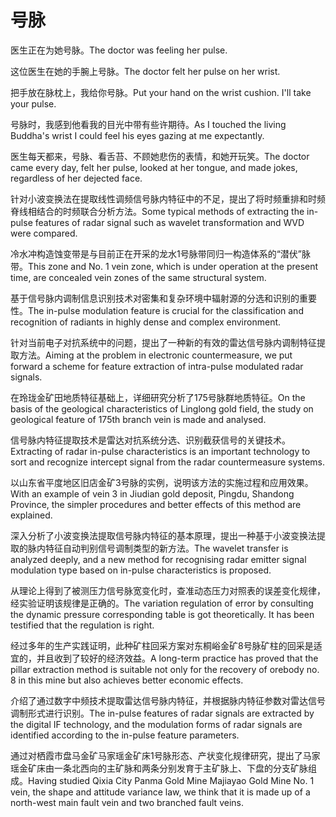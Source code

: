 # 号脉

<p><span class="chinese">医生正在为她号脉。</span><span class="english">The doctor was feeling her pulse.</span></p>

<p><span class="chinese">这位医生在她的手腕上号脉。</span><span class="english">The doctor felt her pulse on her wrist.</span></p>

<p><span class="chinese">把手放在脉枕上，我给你号脉。</span><span class="english">Put your hand on the wrist cushion. I'll take your pulse.</span></p>

<p><span class="chinese">号脉时，我感到他看我的目光中带有些许期待。</span><span class="english">As I touched the living Buddha's wrist I could feel his eyes gazing at me expectantly.</span></p>

<p><span class="chinese">医生每天都来，号脉、看舌苔、不顾她悲伤的表情，和她开玩笑。</span><span class="english">The doctor came every day, felt her pulse, looked at her tongue, and made jokes, regardless of her dejected face.</span></p>

<p><span class="chinese">针对小波变换法在提取线性调频信号脉内特征中的不足，提出了将时频重排和时频脊线相结合的时频联合分析方法。</span><span class="english">Some typical methods of extracting the in-pulse features of radar signal such as wavelet transformation and WVD were compared.</span></p>

<p><span class="chinese">冷水冲构造蚀变带是与目前正在开采的龙水1号脉带同归一构造体系的“潜伏”脉带。</span><span class="english">This zone and No. 1 vein zone, which is under operation at the present time, are concealed vein zones of the same structural system.</span></p>

<p><span class="chinese">基于信号脉内调制信息识别技术对密集和复杂环境中辐射源的分选和识别的重要性。</span><span class="english">The in-pulse modulation feature is crucial for the classification and recognition of radiants in highly dense and complex environment.</span></p>

<p><span class="chinese">针对当前电子对抗系统中的问题，提出了一种新的有效的雷达信号脉内调制特征提取方法。</span><span class="english">Aiming at the problem in electronic countermeasure, we put forward a scheme for feature extraction of intra-pulse modulated radar signals.</span></p>

<p><span class="chinese">在玲珑金矿田地质特征基础上，详细研究分析了175号脉群地质特征。</span><span class="english">On the basis of the geological characteristics of Linglong gold field, the study on geological feature of 175th branch vein is made and analysed.</span></p>

<p><span class="chinese">信号脉内特征提取技术是雷达对抗系统分选、识别截获信号的关键技术。</span><span class="english">Extracting of radar in-pulse characteristics is an important technology to sort and recognize intercept signal from the radar countermeasure systems.</span></p>

<p><span class="chinese">以山东省平度地区旧店金矿3号脉的实例，说明该方法的实施过程和应用效果。</span><span class="english">With an example of vein 3 in Jiudian gold deposit, Pingdu, Shandong Province, the simpler procedures and better effects of this method are explained.</span></p>

<p><span class="chinese">深入分析了小波变换法提取信号脉内特征的基本原理，提出一种基于小波变换法提取的脉内特征自动判别信号调制类型的新方法。</span><span class="english">The wavelet transfer is analyzed deeply, and a new method for recognising radar emitter signal modulation type based on in-pulse characteristics is proposed.</span></p>

<p><span class="chinese">从理论上得到了被测压力信号脉宽变化时，查准动态压力对照表的误差变化规律，经实验证明该规律是正确的。</span><span class="english">The variation regulation of error by consulting the dynamic pressure corresponding table is got theoretically. It has been testified that the regulation is right.</span></p>

<p><span class="chinese">经过多年的生产实践证明，此种矿柱回采方案对东桐峪金矿8号脉矿柱的回采是适宜的，并且收到了较好的经济效益。</span><span class="english">A long-term practice has proved that the pillar extraction method is suitable not only for the recovery of orebody no. 8 in this mine but also achieves better economic effects.</span></p>

<p><span class="chinese">介绍了通过数字中频技术提取雷达信号脉内特征，并根据脉内特征参数对雷达信号调制形式进行识别。</span><span class="english">The in-pulse features of radar signals are extracted by the digital IF technology, and the modulation forms of radar signals are identified according to the in-pulse feature parameters.</span></p>

<p><span class="chinese">通过对栖霞市盘马金矿马家瑶金矿床1号脉形态、产状变化规律研究，提出了马家瑶金矿床由一条北西向的主矿脉和两条分别发育于主矿脉上、下盘的分支矿脉组成。</span><span class="english">Having studied Qixia City Panma Gold Mine Majiayao Gold Mine No. 1 vein, the shape and attitude variance law, we think that it is made up of a north-west main fault vein and two branched fault veins.</span></p>

